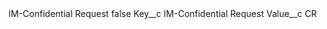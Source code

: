 <?xml version="1.0" encoding="UTF-8"?>
<CustomMetadata xmlns="http://soap.sforce.com/2006/04/metadata" xmlns:xsi="http://www.w3.org/2001/XMLSchema-instance" xmlns:xsd="http://www.w3.org/2001/XMLSchema">
    <label>IM-Confidential Request</label>
    <protected>false</protected>
    <values>
        <field>Key__c</field>
        <value xsi:type="xsd:string">IM-Confidential Request</value>
    </values>
    <values>
        <field>Value__c</field>
        <value xsi:type="xsd:string">CR</value>
    </values>
</CustomMetadata>
